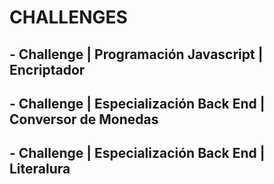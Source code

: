 <h1>CHALLENGES</h1>
<h2> - Challenge | Programación Javascript | Encriptador </h2>
<h2> - Challenge | Especialización Back End | Conversor de Monedas </h2>
<h2> - Challenge | Especialización Back End | Literalura </h2>
